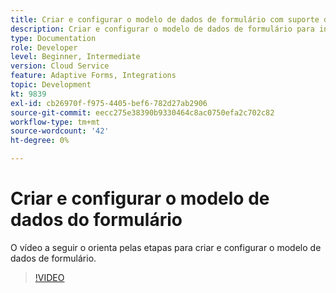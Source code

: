 ```yaml
---
title: Criar e configurar o modelo de dados de formulário com suporte do Dynamics
description: Criar e configurar o modelo de dados de formulário para interagir com entidades no Microsoft Dynamics.
type: Documentation
role: Developer
level: Beginner, Intermediate
version: Cloud Service
feature: Adaptive Forms, Integrations
topic: Development
kt: 9839
exl-id: cb26970f-f975-4405-bef6-782d27ab2906
source-git-commit: eecc275e38390b9330464c8ac0750efa2c702c82
workflow-type: tm+mt
source-wordcount: '42'
ht-degree: 0%

---
```


# Criar e configurar o modelo de dados do formulário


O vídeo a seguir o orienta pelas etapas para criar e configurar o modelo de dados de formulário.

>[!VIDEO](https://video.tv.adobe.com/v/340790?quality=12&learn=on)

